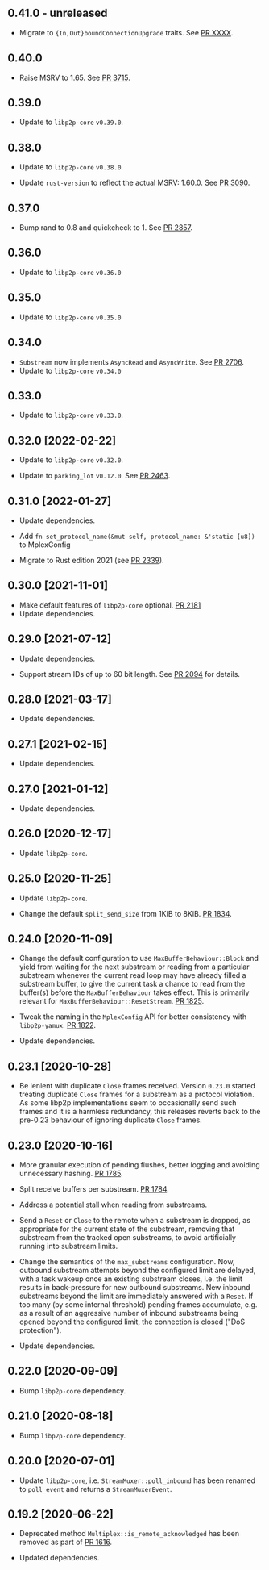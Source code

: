 ## 0.41.0 - unreleased

- Migrate to `{In,Out}boundConnectionUpgrade` traits.
  See [PR XXXX](https://github.com/libp2p/rust-libp2p/pull/XXXX).

## 0.40.0 

- Raise MSRV to 1.65.
  See [PR 3715].

[PR 3715]: https://github.com/libp2p/rust-libp2p/pull/3715

## 0.39.0

- Update to `libp2p-core` `v0.39.0`.

## 0.38.0

- Update to `libp2p-core` `v0.38.0`.

- Update `rust-version` to reflect the actual MSRV: 1.60.0. See [PR 3090].

[PR 3090]: https://github.com/libp2p/rust-libp2p/pull/3090

## 0.37.0

- Bump rand to 0.8 and quickcheck to 1. See [PR 2857].

[PR 2857]: https://github.com/libp2p/rust-libp2p/pull/2857

## 0.36.0

- Update to `libp2p-core` `v0.36.0`

## 0.35.0

- Update to `libp2p-core` `v0.35.0`

## 0.34.0

- `Substream` now implements `AsyncRead` and `AsyncWrite`. See [PR 2706].
- Update to `libp2p-core` `v0.34.0`

[PR 2706]: https://github.com/libp2p/rust-libp2p/pull/2706/

## 0.33.0

- Update to `libp2p-core` `v0.33.0`.

## 0.32.0 [2022-02-22]

- Update to `libp2p-core` `v0.32.0`.

- Update to `parking_lot` `v0.12.0`. See [PR 2463].

[PR 2463]: https://github.com/libp2p/rust-libp2p/pull/2463/

## 0.31.0 [2022-01-27]

- Update dependencies.

- Add `fn set_protocol_name(&mut self, protocol_name: &'static [u8])` to MplexConfig

- Migrate to Rust edition 2021 (see [PR 2339]).

[PR 2339]: https://github.com/libp2p/rust-libp2p/pull/2339

## 0.30.0 [2021-11-01]

- Make default features of `libp2p-core` optional.
  [PR 2181](https://github.com/libp2p/rust-libp2p/pull/2181)
- Update dependencies.

## 0.29.0 [2021-07-12]

- Update dependencies.

- Support stream IDs of up to 60 bit length. See [PR 2094] for details.

[PR 2094]: https://github.com/libp2p/rust-libp2p/pull/2094

## 0.28.0 [2021-03-17]

- Update dependencies.

## 0.27.1 [2021-02-15]

- Update dependencies.

## 0.27.0 [2021-01-12]

- Update dependencies.

## 0.26.0 [2020-12-17]

- Update `libp2p-core`.

## 0.25.0 [2020-11-25]

- Update `libp2p-core`.

- Change the default `split_send_size` from 1KiB to 8KiB.
  [PR 1834](https://github.com/libp2p/rust-libp2p/pull/1834).

## 0.24.0 [2020-11-09]

- Change the default configuration to use `MaxBufferBehaviour::Block`
  and yield from waiting for the next substream or reading from a
  particular substream whenever the current read loop may have
  already filled a substream buffer, to give the current task a
  chance to read from the buffer(s) before the `MaxBufferBehaviour`
  takes effect. This is primarily relevant for
  `MaxBufferBehaviour::ResetStream`.
  [PR 1825](https://github.com/libp2p/rust-libp2p/pull/1825/).

- Tweak the naming in the `MplexConfig` API for better
  consistency with `libp2p-yamux`.
  [PR 1822](https://github.com/libp2p/rust-libp2p/pull/1822).

- Update dependencies.

## 0.23.1 [2020-10-28]

- Be lenient with duplicate `Close` frames received. Version
  `0.23.0` started treating duplicate `Close` frames for a
  substream as a protocol violation. As some libp2p implementations
  seem to occasionally send such frames and it is a harmless
  redundancy, this releases reverts back to the pre-0.23 behaviour
  of ignoring duplicate `Close` frames.

## 0.23.0 [2020-10-16]

- More granular execution of pending flushes, better logging and
  avoiding unnecessary hashing.
  [PR 1785](https://github.com/libp2p/rust-libp2p/pull/1785).

- Split receive buffers per substream.
  [PR 1784](https://github.com/libp2p/rust-libp2p/pull/1784).

- Address a potential stall when reading from substreams.

- Send a `Reset` or `Close` to the remote when a substream is dropped,
  as appropriate for the current state of the substream,
  removing that substream from the tracked open substreams,
  to avoid artificially running into substream limits.

- Change the semantics of the `max_substreams` configuration. Now,
  outbound substream attempts beyond the configured limit are delayed,
  with a task wakeup once an existing substream closes, i.e. the limit
  results in back-pressure for new outbound substreams. New inbound
  substreams beyond the limit are immediately answered with a `Reset`.
  If too many (by some internal threshold) pending frames accumulate,
  e.g. as a result of an aggressive number of inbound substreams being
  opened beyond the configured limit, the connection is closed ("DoS protection").

- Update dependencies.

## 0.22.0 [2020-09-09]

- Bump `libp2p-core` dependency.

## 0.21.0 [2020-08-18]

- Bump `libp2p-core` dependency.

## 0.20.0 [2020-07-01]

- Update `libp2p-core`, i.e. `StreamMuxer::poll_inbound` has been renamed
  to `poll_event` and returns a `StreamMuxerEvent`.

## 0.19.2 [2020-06-22]

- Deprecated method `Multiplex::is_remote_acknowledged` has been removed
  as part of [PR 1616](https://github.com/libp2p/rust-libp2p/pull/1616).

- Updated dependencies.
